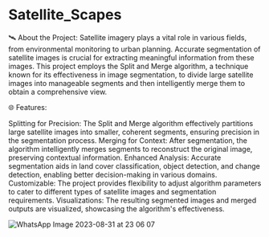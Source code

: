 # Satellite_Scapes
🛰️ About the Project:
Satellite imagery plays a vital role in various fields, from environmental monitoring to urban planning. Accurate segmentation of satellite images is crucial for extracting meaningful information from these images. This project employs the Split and Merge algorithm, a technique known for its effectiveness in image segmentation, to divide large satellite images into manageable segments and then intelligently merge them to obtain a comprehensive view.

🌐 Features:

Splitting for Precision: The Split and Merge algorithm effectively partitions large satellite images into smaller, coherent segments, ensuring precision in the segmentation process.
Merging for Context: After segmentation, the algorithm intelligently merges segments to reconstruct the original image, preserving contextual information.
Enhanced Analysis: Accurate segmentation aids in land cover classification, object detection, and change detection, enabling better decision-making in various domains.
Customizable: The project provides flexibility to adjust algorithm parameters to cater to different types of satellite images and segmentation requirements.
Visualizations: The resulting segmented images and merged outputs are visualized, showcasing the algorithm's effectiveness.

![WhatsApp Image 2023-08-31 at 23 06 07](https://github.com/shivansh200501/Satellite_Scapes/assets/118676909/72572314-bda5-4538-a05f-1772b002c28c)
